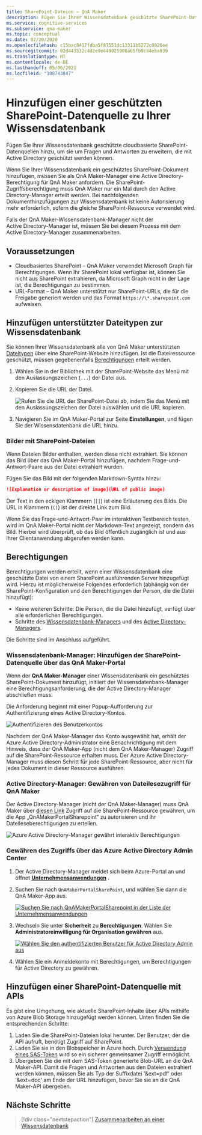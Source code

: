```yaml
---
title: SharePoint-Dateien – QnA Maker
description: Fügen Sie Ihrer Wissensdatenbank geschützte SharePoint-Datenquellen hinzu, um sie um Fragen und Antworten zu erweitern, die mit Active Directory geschützt werden können.
ms.service: cognitive-services
ms.subservice: qna-maker
ms.topic: conceptual
ms.date: 02/20/2020
ms.openlocfilehash: c15bac8417fdba5f87551dc13311b5272c0926ee
ms.sourcegitcommit: 02d443532c4d2e9e449025908a05fb9c84eba039
ms.translationtype: HT
ms.contentlocale: de-DE
ms.lasthandoff: 05/06/2021
ms.locfileid: "108743847"
---
```

# <a name="add-a-secured-sharepoint-data-source-to-your-knowledge-base"></a>Hinzufügen einer geschützten SharePoint-Datenquelle zu Ihrer Wissensdatenbank

Fügen Sie Ihrer Wissensdatenbank geschützte cloudbasierte SharePoint-Datenquellen hinzu, um sie um Fragen und Antworten zu erweitern, die mit Active Directory geschützt werden können.

Wenn Sie Ihrer Wissensdatenbank ein geschütztes SharePoint-Dokument hinzufügen, müssen Sie als QnA Maker-Manager eine Active Directory-Berechtigung für QnA Maker anfordern. Die SharePoint-Zugriffsberechtigung muss QnA Maker nur ein Mal durch den Active Directory-Manager erteilt werden. Bei nachfolgenden Dokumenthinzufügungen zur Wissensdatenbank ist keine Autorisierung mehr erforderlich, sofern die gleiche SharePoint-Ressource verwendet wird.

Falls der QnA Maker-Wissensdatenbank-Manager nicht der Active Directory-Manager ist, müssen Sie bei diesem Prozess mit dem Active Directory-Manager zusammenarbeiten.

## <a name="prerequisites"></a>Voraussetzungen

* Cloudbasiertes SharePoint – QnA Maker verwendet Microsoft Graph für Berechtigungen. Wenn Ihr SharePoint lokal verfügbar ist, können Sie nicht aus SharePoint extrahieren, da Microsoft Graph nicht in der Lage ist, die Berechtigungen zu bestimmen.
* URL-Format – QnA Maker unterstützt nur SharePoint-URLs, die für die Freigabe generiert werden und das Format `https://\*.sharepoint.com` aufweisen.

## <a name="add-supported-file-types-to-knowledge-base"></a>Hinzufügen unterstützter Dateitypen zur Wissensdatenbank

Sie können Ihrer Wissensdatenbank alle von QnA Maker unterstützten [Dateitypen](../index.yml) über eine SharePoint-Website hinzufügen. Ist die Dateiressource geschützt, müssen gegebenenfalls [Berechtigungen](#permissions) erteilt werden.

1. Wählen Sie in der Bibliothek mit der SharePoint-Website das Menü mit den Auslassungszeichen (`...`) der Datei aus.
1. Kopieren Sie die URL der Datei.

   ![Rufen Sie die URL der SharePoint-Datei ab, indem Sie das Menü mit den Auslassungszeichen der Datei auswählen und die URL kopieren.](../media/add-sharepoint-datasources/get-sharepoint-file-url.png)

1. Navigieren Sie im QnA Maker-Portal zur Seite **Einstellungen**, und fügen Sie der Wissensdatenbank die URL hinzu.

### <a name="images-with-sharepoint-files"></a>Bilder mit SharePoint-Dateien

Wenn Dateien Bilder enthalten, werden diese nicht extrahiert. Sie können das Bild über das QnA Maker-Portal hinzufügen, nachdem Frage-und-Antwort-Paare aus der Datei extrahiert wurden.

Fügen Sie das Bild mit der folgenden Markdown-Syntax hinzu:

```markdown
![Explanation or description of image](URL of public image)
```

Der Text in den eckigen Klammern (`[]`) ist eine Erläuterung des Bilds. Die URL in Klammern (`()`) ist der direkte Link zum Bild.

Wenn Sie das Frage-und-Antwort-Paar im interaktiven Testbereich testen, wird im QnA Maker-Portal nicht der Markdown-Text angezeigt, sondern das Bild. Hierbei wird überprüft, ob das Bild öffentlich zugänglich ist und aus Ihrer Clientanwendung abgerufen werden kann.

## <a name="permissions"></a>Berechtigungen

Berechtigungen werden erteilt, wenn einer Wissensdatenbank eine geschützte Datei von einem SharePoint ausführenden Server hinzugefügt wird. Hierzu ist möglicherweise Folgendes erforderlich (abhängig von der SharePoint-Konfiguration und den Berechtigungen der Person, die die Datei hinzufügt):

* Keine weiteren Schritte: Die Person, die die Datei hinzufügt, verfügt über alle erforderlichen Berechtigungen.
* Schritte des [Wissensdatenbank-Managers](#knowledge-base-manager-add-sharepoint-data-source-in-qna-maker-portal) und des [Active Directory-Managers](#active-directory-manager-grant-file-read-access-to-qna-maker).

Die Schritte sind im Anschluss aufgeführt.

### <a name="knowledge-base-manager-add-sharepoint-data-source-in-qna-maker-portal"></a>Wissensdatenbank-Manager: Hinzufügen der SharePoint-Datenquelle über das QnA Maker-Portal

Wenn der **QnA Maker-Manager** einer Wissensdatenbank ein geschütztes SharePoint-Dokument hinzufügt, initiiert der Wissensdatenbank-Manager eine Berechtigungsanforderung, die der Active Directory-Manager abschließen muss.

Die Anforderung beginnt mit einer Popup-Aufforderung zur Authentifizierung eines Active Directory-Kontos.

![Authentifizieren des Benutzerkontos](../media/add-sharepoint-datasources/authenticate-user-account.png)

Nachdem der QnA Maker-Manager das Konto ausgewählt hat, erhält der Azure Active Directory-Administrator eine Benachrichtigung mit dem Hinweis, dass der QnA Maker-App (nicht dem QnA Maker-Manager) Zugriff auf die SharePoint-Ressource erhalten muss. Der Azure Active Directory-Manager muss diesen Schritt für jede SharePoint-Ressource, aber nicht für jedes Dokument in dieser Ressource ausführen.

### <a name="active-directory-manager-grant-file-read-access-to-qna-maker"></a>Active Directory-Manager: Gewähren von Dateilesezugriff für QnA Maker

Der Active Directory-Manager (nicht der QnA Maker-Manager) muss QnA Maker über [diesen Link](https://login.microsoftonline.com/common/oauth2/v2.0/authorize?response_type=id_token&scope=Files.Read%20Files.Read.All%20Sites.Read.All%20User.Read%20User.ReadBasic.All%20profile%20openid%20email&client_id=c2c11949-e9bb-4035-bda8-59542eb907a6&redirect_uri=https%3A%2F%2Fwww.qnamaker.ai%3A%2FCreate&state=68) Zugriff auf die SharePoint-Ressource gewähren, um die App „QnAMakerPortalSharepoint“ zu autorisieren und ihr Dateileseberechtigungen zu erteilen.

![Azure Active Directory-Manager gewährt interaktiv Berechtigungen](../media/add-sharepoint-datasources/aad-manager-grants-permission-interactively.png)

<!--
The Active Directory manager must grant QnA Maker access either by application name, `QnAMakerPortalSharePoint`, or by application ID, `c2c11949-e9bb-4035-bda8-59542eb907a6`.
-->
<!--
### Grant access from the interactive pop-up window

The Active Directory manager will get a pop-up window requesting permissions to the `QnAMakerPortalSharePoint` app. The pop-up window includes the QnA Maker Manager email address that initiated the request, an `App Info` link to learn more about **QnAMakerPortalSharePoint**, and a list of permissions requested. Select **Accept** to provide those permissions.

![Azure Active Directory manager grants permission interactively](../media/add-sharepoint-datasources/aad-manager-grants-permission-interactively.png)
-->
<!--

### Grant access from the App Registrations list

1. The Active Directory manager signs in to the Azure portal and opens **[App registrations list](https://ms.portal.azure.com/#blade/Microsoft_AAD_IAM/ApplicationsListBlade)**.

1. Search for and select the **QnAMakerPortalSharePoint** app. Change the second filter box from **My apps** to **All apps**. The app information will open on the right side.

    ![Select QnA Maker app in App registrations list](../media/add-sharepoint-datasources/select-qna-maker-app-in-app-registrations.png)

1. Select **Settings**.

    [![Select Settings in the right-side blade](../media/add-sharepoint-datasources/select-settings-for-qna-maker-app-registration.png)](../media/add-sharepoint-datasources/select-settings-for-qna-maker-app-registration.png#lightbox)

1. Under **API access**, select **Required permissions**.

    ![Select 'Settings', then under 'API access', select 'Required permission'](../media/add-sharepoint-datasources/select-required-permissions-in-settings-blade.png)

1. Do not change any settings in the **Enable Access** window. Select **Grant Permission**.

    [![Under 'Grant Permission', select 'Yes'](../media/add-sharepoint-datasources/grant-app-required-permissions.png)](../media/add-sharepoint-datasources/grant-app-required-permissions.png#lightbox)

1. Select **YES** in the pop-up confirmation windows.

    ![Grant required permissions](../media/add-sharepoint-datasources/grant-required-permissions.png)
-->
### <a name="grant-access-from-the-azure-active-directory-admin-center"></a>Gewähren des Zugriffs über das Azure Active Directory Admin Center

1. Der Active Directory-Manager meldet sich beim Azure-Portal an und öffnet **[Unternehmensanwendungen](https://aad.portal.azure.com/#blade/Microsoft_AAD_IAM/StartboardApplicationsMenuBlade/AllApps)** .

1. Suchen Sie nach `QnAMakerPortalSharePoint`, und wählen Sie dann die QnA Maker-App aus.

    [![Suchen Sie nach QnAMakerPortalSharepoint in der Liste der Unternehmensanwendungen](../media/add-sharepoint-datasources/search-enterprise-apps-for-qna-maker.png)](../media/add-sharepoint-datasources/search-enterprise-apps-for-qna-maker.png#lightbox)

1. Wechseln Sie unter **Sicherheit** zu **Berechtigungen**. Wählen Sie **Administratoreinwilligung für Organisation gewähren** aus.

    [![Wählen Sie den authentifizierten Benutzer für Active Directory Admin aus](../media/add-sharepoint-datasources/grant-aad-permissions-to-enterprise-app.png)](../media/add-sharepoint-datasources/grant-aad-permissions-to-enterprise-app.png#lightbox)

1. Wählen Sie ein Anmeldekonto mit Berechtigungen, um Berechtigungen für Active Directory zu gewähren.




## <a name="add-sharepoint-data-source-with-apis"></a>Hinzufügen einer SharePoint-Datenquelle mit APIs

Es gibt eine Umgehung, wie aktuelle SharePoint-Inhalte über APIs mithilfe von Azure Blob Storage hinzugefügt werden können. Unten finden Sie die entsprechenden Schritte: 
1.  Laden Sie die SharePoint-Dateien lokal herunter. Der Benutzer, der die API aufruft, benötigt Zugriff auf SharePoint. 
1.  Laden Sie sie in den Blobspeicher in Azure hoch. Durch [Verwendung eines SAS-Token](../../../storage/common/storage-sas-overview.md#how-a-shared-access-signature-works) wird so ein sicherer gemeinsamer Zugriff ermöglicht. 
1. Übergeben Sie die mit dem SAS-Token generierte Blob-URL an die QnA Maker-API. Damit die Fragen und Antworten aus den Dateien extrahiert werden können, müssen Sie als Typ der Suffixdatei '&ext=pdf' oder '&ext=doc' am Ende der URL hinzufügen, bevor Sie sie an die QnA Maker-API übergeben.


<!--
## Get SharePoint File URI

Use the following steps to transform the SharePoint URL into a sharing token.

1. Encode the URL using [base64](https://en.wikipedia.org/wiki/Base64).

1. Convert the base64-encoded result to an unpadded base64url format with the following character changes.

    * Remove the equal character, `=` from the end of the value.
    * Replace `/` with `_`.
    * Replace `+` with `-`.
    * Append `u!` to be beginning of the string.

1. Sign in to Graph explorer and run the following query, where `sharedURL` is ...:

    ```
    https://graph.microsoft.com/v1.0/shares/<sharedURL>/driveitem
    ```

    Get the **@microsoft.graph.downloadUrl** and use this as `fileuri` in the QnA Maker APIs.

### Add or update a SharePoint File URI to your knowledge base

Use the **@microsoft.graph.downloadUrl** from the previous section as the `fileuri` in the QnA Maker API for [adding a knowledge base](/rest/api/cognitiveservices/qnamaker4.0/knowledgebase) or [updating a knowledge base](/rest/api/cognitiveservices/qnamaker/knowledgebase/update). The following fields are mandatory: name, fileuri, filename, source.

```
{
    "name": "Knowledge base name",
    "files": [
        {
            "fileUri": "<@microsoft.graph.downloadURL>",
            "fileName": "filename.xlsx",
            "source": "<SharePoint link>"
        }
    ],
    "urls": [],
    "users": [],
    "hostUrl": "",
    "qnaList": []
}
```



## Remove QnA Maker app from SharePoint authorization

1. Use the steps in the previous section to find the Qna Maker app in the Active Directory admin center.
1. When you select the **QnAMakerPortalSharePoint**, select **Overview**.
1. Select **Delete** to remove permissions.

-->

## <a name="next-steps"></a>Nächste Schritte

> [!div class="nextstepaction"]
> [Zusammenarbeiten an einer Wissensdatenbank](../index.yml)
